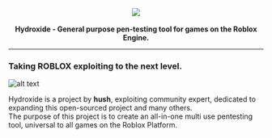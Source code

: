 <p align="center">
  <img src="https://camo.githubusercontent.com/96f209b7bb27dce3f8b7da5d6d216e601eebb25b/68747470733a2f2f63646e2e646973636f72646170702e636f6d2f6174746163686d656e74732f3633333437323432393931373939353033382f3732323134333733303530303530313533342f487964726f786964655f4c6f676f2e706e67">
  <br><br>
  <b>Hydroxide - General purpose pen-testing tool for games on the Roblox Engine.</b>
</p>

---

### Taking ROBLOX exploiting to the next level.

![alt text](https://camo.githubusercontent.com/4cdcb3f0756ded1323150d6807ea9d507799ca60/68747470733a2f2f63646e2e646973636f72646170702e636f6d2f6174746163686d656e74732f3639343732363633363133383030343539332f3734323430383534363333343933333030322f756e6b6e6f776e2e706e67 "In-game screenshot of UI")

Hydroxide is a project by **hush**, exploiting community expert, dedicated to expanding this open-sourced project and many others.                       
The purpose of this project is to create an all-in-one multi use pentesting tool, universal to all games on the Roblox Platform.
